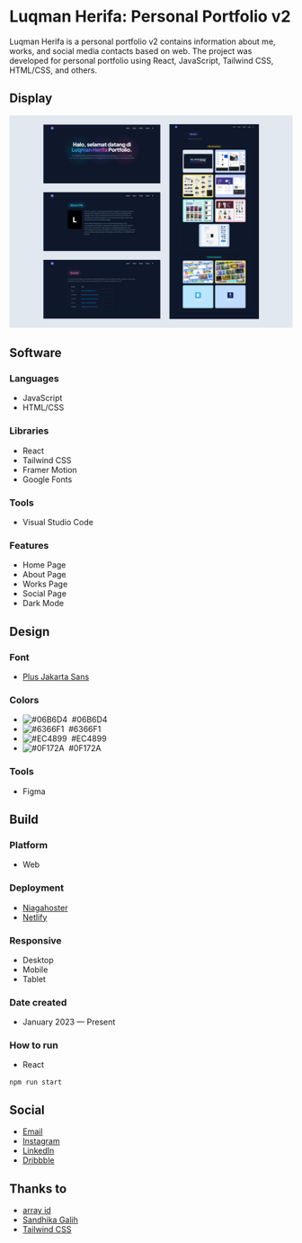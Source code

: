 # Luqman Herifa: Personal Portfolio v2
Luqman Herifa is a personal portfolio v2 contains information about me, works, and social media contacts based on web. The project was developed for personal portfolio using React, JavaScript, Tailwind CSS, HTML/CSS, and others.

## Display
![Display](https://raw.githubusercontent.com/luqmanherifa/luqman-herifa-personal-portfolio-v2/main/public/works/web_luqmanherifav2.png)

## Software
### Languages
  - JavaScript
  - HTML/CSS

### Libraries
  - React
  - Tailwind CSS
  - Framer Motion
  - Google Fonts

### Tools
  - Visual Studio Code

### Features
  - Home Page
  - About Page
  - Works Page
  - Social Page
  - Dark Mode

## Design
### Font
  - [Plus Jakarta Sans](https://fonts.google.com/specimen/Plus+Jakarta+Sans)
  
### Colors
  - ![#06B6D4](https://placehold.co/20x20/06B6D4/06B6D4.png)  #06B6D4
  - ![#6366F1](https://placehold.co/20x20/6366F1/6366F1.png)  #6366F1
  - ![#EC4899](https://placehold.co/20x20/EC4899/EC4899.png)  #EC4899
  - ![#0F172A](https://placehold.co/20x20/0F172A/0F172A.png)  #0F172A

### Tools
  - Figma

## Build
### Platform
  - Web
  
### Deployment
  - [Niagahoster](https://luqmanherifa.site)
  - [Netlify](https://luqmanherifav2-luqmanherifa.netlify.app)

### Responsive
  - Desktop
  - Mobile
  - Tablet

### Date created
  - January 2023 — Present

### How to run
  - React
```
npm run start
```

## Social
  - [Email](mailto:luqmanherifa@gmail.com)
  - [Instagram](https://www.instagram.com/luqmanherifa)
  - [LinkedIn](https://www.linkedin.com/in/luqmanherifa)
  - [Dribbble](https://dribbble.com/luqmanherifa)

## Thanks to
  - [array id](https://www.youtube.com/@arrayid)
  - [Sandhika Galih](https://www.youtube.com/@sandhikagalihWPU)
  - [Tailwind CSS](  https://tailwindcss.com)
